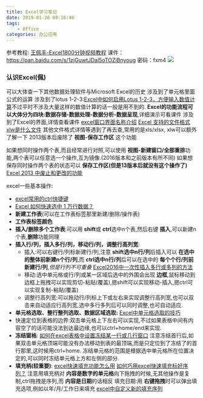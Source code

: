 ```yaml
---
title: Excel学习笔记
date: 2019-01-26 08:16:46
tags:
    - Office
categories: 办公应用
---
```


参考教程:
[王佩丰-Excel1800分钟视频教程](https://www.bilibili.com/video/av24585605?from=search&seid=14676066451989566932)
课件：https://pan.baidu.com/s/1zjGuwtJDal5oTOZiBnyoug 密码：fxm4
![](https://img.fuli.in/:mps/fwl/5dd7691a60d8d1270045348352745f58.jpg)

<!-- more -->

### 认识Excel(佩)
可以大体查一下其他数据处理软件与Microsoft Excel的历史
涉及到了单元格里面公式的运算
涉及到了lotus 1-2-3:[Excel中如何启用Lotus 1-2-3，方便输入数值计算](https://jingyan.baidu.com/article/676629977ccdb954d41b8444.html)不过平时不涉及大量这样的数值计算的话一般是用不到的.
**Excel的功能流程可以大体分为四块:数据存储-数据处理-数据分析-数据呈现**,详细演示可看课件
涉及到了Excel的界面,详情查看课件 [excel窗口界面名称介绍](https://jingyan.baidu.com/article/cbf0e500b9910e2eaa28932f.html)
[Excel 支持的文件格式](https://support.office.com/zh-cn/article/excel-%E6%94%AF%E6%8C%81%E7%9A%84%E6%96%87%E4%BB%B6%E6%A0%BC%E5%BC%8F-0943ff2c-6014-4e8d-aaea-b83d51d46247?redirectSourcePath=%252fzh-cn%252farticle%252fExcel-%2525E6%252594%2525AF%2525E6%25258C%252581%2525E7%25259A%252584%2525E6%252596%252587%2525E4%2525BB%2525B6%2525E6%2525A0%2525BC%2525E5%2525BC%25258F-a28ae1d3-6d19-4180-9209-5a950d51b719&ui=zh-CN&rs=zh-CN&ad=CN) [xlw是什么文件](https://zhidao.baidu.com/question/311098513.html) 其他文件格式详情等遇到了再去查,常用的是xls/xlsx, xlw可以额外了解一下
2013版本后废除了 **视图-保存工作区** 这个功能

如果想同时操作两个表,而且经常进行对照,可以使用 **视图-新建窗口/全部重排**功能,两个表可以任意选一个操作,互为镜像.(2016版本和之前版本有所不同)
如果想保存同时操作两个表的状态可以 **保存工作区(但是13版本后就没有这个操作了)**
[Excel 2013 中废止和更改的功能](https://support.office.com/zh-cn/article/excel-2013-%E4%B8%AD%E5%BA%9F%E6%AD%A2%E5%92%8C%E6%9B%B4%E6%94%B9%E7%9A%84%E5%8A%9F%E8%83%BD-c417e377-26c6-4f43-be6d-16718dd75ffa?ocmsassetID=HA102919713&CorrelationId=8323efea-f9ab-41ee-9282-27ad341ea539&ui=zh-CN&rs=zh-CN&ad=CN#__toc342560926)

excel一些基本操作:
* [excel常用的ctrl快捷键](https://jingyan.baidu.com/article/63f236287493ce0208ab3d13.html)
* [Excel 如何快速选中 1 万行数据？](http://www.360doc.com/content/18/0413/20/32695326_745415986.shtml)
* **新建工作表**(可以在工作表标签那里新建/删除/操作表)
* **工作表标签颜色**
* **插入/删除多个工作表**:可以用 **shift**或 **ctrl**选中n个表,然后右键 **插入**,可以新建n个表,**删除**功能同理
* **插入行/列，插入多行/列，移动行/列，调整行高列宽**:
    * 插入:可以右键行/列标新建行/列,注意 **shift选中n行/列**后插入可以 **在选中的整体前新建n个行/列**,而 **ctrl选中n行/列**后可以在选中的 **每个个行/列前新建行/列**,*但是行列不可重叠*
    [Excel2016中一次性插入多行或多列的方法](http://www.officezhushou.com/excel2016/6145.html)
    * 移动:选中单元格或行/列或某一区域后选中的外围会出现 **边框**,鼠标移动到边框上拖拽可以实现剪切-粘贴(覆盖),摁shift可以实现移动-插入,摁ctrl可以实现复制-粘贴(覆盖)
    * 调整行高列宽:可以拖动行/列标上下或左右来实现调整行高列宽,也可以双击来自动适应行高列宽,选中多行多列后可以同时调整,也可自动适应.
* **单元格选取、整行整列选取、数据区域选取:** [Excel中单元格选取的技巧](https://jingyan.baidu.com/article/15622f24de56a6fdfdbea572.html)
* 快速定位到表格的边界:双击单元格上下左右可以实现,不过如果表格中间有内容空了的话可能没法到达最边缘,也可以ctrl+home/end来实现.
* **冻结窗格**: [如何在excel表格中设置冻结某一行或几行窗口](https://jingyan.baidu.com/article/90808022de01bffd91c80f81.html)
注意冻结首行后,如果双击单元格顶端可能没有办法移动到表的最顶端,而是只定位到了冻结了的首行那里,这时候用ctrl+home.
冻结单元格的范围是根据选中单元格所在位置决定的,可以同时冻结单元格上方和左侧的部分.
* **填充柄(较重要)**:
[excel快速填充功能怎么用](https://jingyan.baidu.com/article/046a7b3e870c01f9c27fa90b.html)
[如何巧用excel快速填充标好序列？](http://baijiahao.baidu.com/s?id=1598006327855011421&wfr=spider&for=pc)
注意用填充柄对 **内容是数字的单元格**向下拖拽的时候,无其他操作是复制,ctrl拖拽是序列,而 **内容是日期**的话相反
填充日期:用 **右键拖拽**时可以弹出填充选项,例如以年/月/工作日来填充
[excel中自定义新的填充序列](https://jingyan.baidu.com/article/0bc808fc2fd3861bd485b993.html)